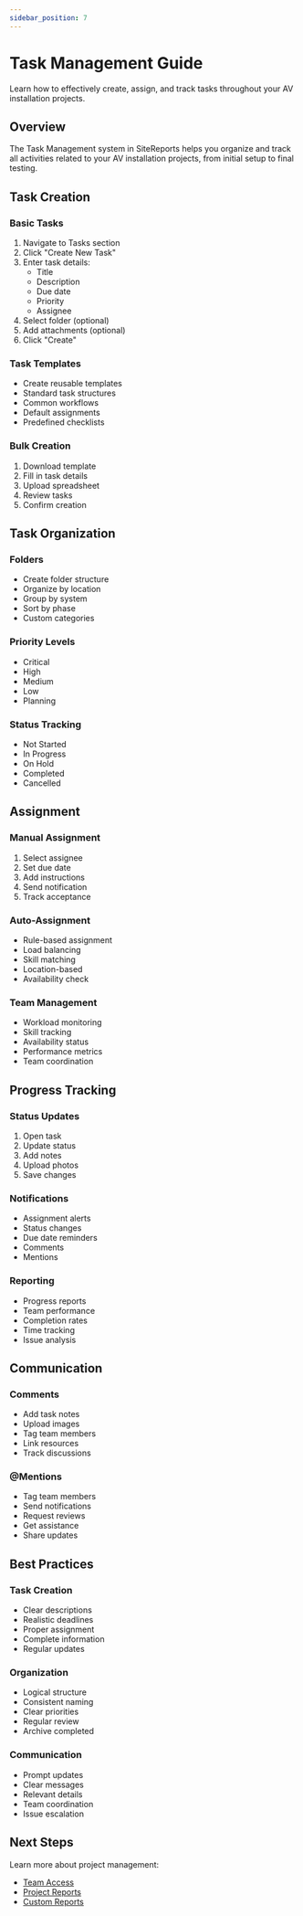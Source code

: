 ```yaml
---
sidebar_position: 7
---
```


# Task Management Guide

Learn how to effectively create, assign, and track tasks throughout your AV installation projects.

## Overview

The Task Management system in SiteReports helps you organize and track all activities related to your AV installation projects, from initial setup to final testing.

## Task Creation

### Basic Tasks
1. Navigate to Tasks section
2. Click "Create New Task"
3. Enter task details:
   - Title
   - Description
   - Due date
   - Priority
   - Assignee
4. Select folder (optional)
5. Add attachments (optional)
6. Click "Create"

### Task Templates
- Create reusable templates
- Standard task structures
- Common workflows
- Default assignments
- Predefined checklists

### Bulk Creation
1. Download template
2. Fill in task details
3. Upload spreadsheet
4. Review tasks
5. Confirm creation

## Task Organization

### Folders
- Create folder structure
- Organize by location
- Group by system
- Sort by phase
- Custom categories

### Priority Levels
- Critical
- High
- Medium
- Low
- Planning

### Status Tracking
- Not Started
- In Progress
- On Hold
- Completed
- Cancelled

## Assignment

### Manual Assignment
1. Select assignee
2. Set due date
3. Add instructions
4. Send notification
5. Track acceptance

### Auto-Assignment
- Rule-based assignment
- Load balancing
- Skill matching
- Location-based
- Availability check

### Team Management
- Workload monitoring
- Skill tracking
- Availability status
- Performance metrics
- Team coordination

## Progress Tracking

### Status Updates
1. Open task
2. Update status
3. Add notes
4. Upload photos
5. Save changes

### Notifications
- Assignment alerts
- Status changes
- Due date reminders
- Comments
- Mentions

### Reporting
- Progress reports
- Team performance
- Completion rates
- Time tracking
- Issue analysis

## Communication

### Comments
- Add task notes
- Upload images
- Tag team members
- Link resources
- Track discussions

### @Mentions
- Tag team members
- Send notifications
- Request reviews
- Get assistance
- Share updates

## Best Practices

### Task Creation
- Clear descriptions
- Realistic deadlines
- Proper assignment
- Complete information
- Regular updates

### Organization
- Logical structure
- Consistent naming
- Clear priorities
- Regular review
- Archive completed

### Communication
- Prompt updates
- Clear messages
- Relevant details
- Team coordination
- Issue escalation

## Next Steps

Learn more about project management:
- [Team Access](team-access)
- [Project Reports](export-data)
- [Custom Reports](custom-reports)
